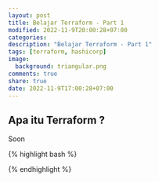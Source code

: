 ```yaml
---
layout: post
title: Belajar Terraform - Part 1
modified: 2022-11-9T20:00:28+07:00
categories:
description: "Belajar Terraform - Part 1"
tags: [terraform, hashicorp]
image:
  background: triangular.png
comments: true
share: true
date: 2022-11-9T17:00:28+07:00
---
```

## Apa itu Terraform ?

<div style="text-align: justify">
Soon
</div>

{% highlight bash %} 

{% endhighlight %}
